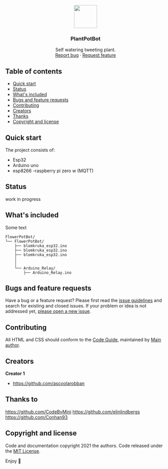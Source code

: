<p align="center">
  <a href="https://example.com/">
    <img src="https://i.pinimg.com/originals/7c/15/82/7c1582391275341006bc9f00bb44efb5.png" width=72 height=72>
  </a>

  <h3 align="center">PlantPotBot</h3>

  <p align="center">
    Self watering tweeting plant.
    <br>
    <a href="https://reponame/issues/new?template=bug.md">Report bug</a>
    ·
    <a href="https://reponame/issues/new?template=feature.md&labels=feature">Request feature</a>
  </p>
</p>


## Table of contents

- [Quick start](#quick-start)
- [Status](#status)
- [What's included](#whats-included)
- [Bugs and feature requests](#bugs-and-feature-requests)
- [Contributing](#contributing)
- [Creators](#creators)
- [Thanks](#thanks)
- [Copyright and license](#copyright-and-license)


## Quick start

The project consists of:

- Esp32
- Arduino uno
- esp8266
-raspberry pi zero w (MQTT)

## Status

work in progress

## What's included

Some text

```text
FlowerPotBot/
└── FlowerPotBot/
    ├── blomkruka_esp32.ino
    ├── blomkruka_esp32.ino
    ├── blomkruka_esp32.ino       
    │    
    │   
    └── Arduino_Relay/
        ├── Arduino_Relay.ino
```

## Bugs and feature requests

Have a bug or a feature request? Please first read the [issue guidelines](https://flowerpotbot/blob/master/CONTRIBUTING.md) and search for existing and closed issues. If your problem or idea is not addressed yet, [please open a new issue](https://reponame/issues/new).

## Contributing

All HTML and CSS should conform to the [Code Guide](https://github.com/mdo/code-guide), maintained by [Main author](https://github.com/ascoolarobban).



## Creators
 
**Creator 1**

- <https://github.com/ascoolarobban>

## Thanks to
https://github.com/CodeByMini
https://github.com/elinlindbergs
https://github.com/Conhan93


## Copyright and license

Code and documentation copyright 2021 the authors. Code released under the [MIT License](https://github.com/ascoolarobban/Blomkruka_Esp32/blob/main/LICENSE.md).

Enjoy :metal:
